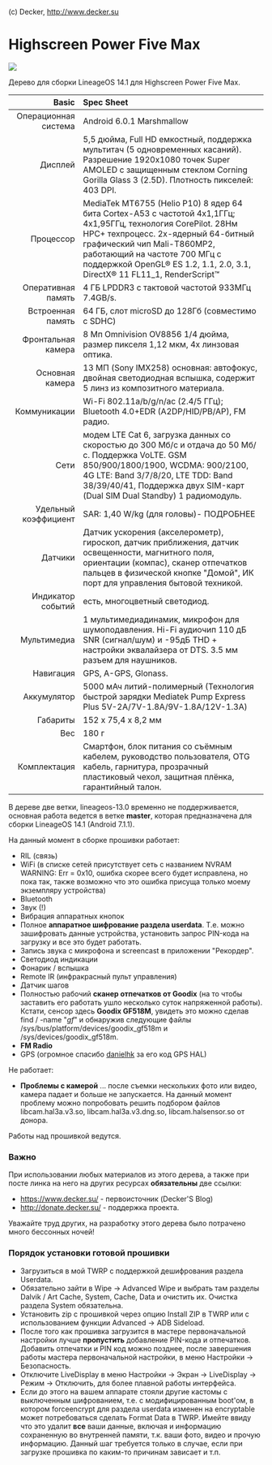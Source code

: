 (c) Decker, http://www.decker.su

# Highscreen Power Five Max

![](https://3.bp.blogspot.com/-beayt9o83QA/WKoDpc1PFoI/AAAAAAAAL-U/8NskvXvUNtI6ONDwmmB8jCojRD_XqGn6wCLcB/s1600/lineage_os_decker_su_478x269.jpg) 

Дерево для сборки LineageOS 14.1 для Highscreen Power Five Max.

Basic   | Spec Sheet
-------:|:-------------------------
Операционная система|Android 6.0.1 Marshmallow
Дисплей |5,5 дюйма, Full HD емкостный, поддержка мультитач (5 одновременных касаний). Разрешение 1920х1080 точек Super AMOLED с защищенным стеклом Corning Gorilla Glass 3 (2.5D). Плотность пикселей: 403 DPI.
Процессор| MediaTek MT6755 (Helio P10) 8 ядер 64 бита Cortex-A53 с частотой 4х1,1ГГц; 4х1,95ГГц, технология CorePilot. 28Нм HPC+ техпроцесс. 2х-ядерный 64-битный графический чип Mali-T860MP2, работающий на частоте 700 МГц с поддержкой OpenGL® ES 1.2, 1.1, 2.0, 3.1, DirectX® 11 FL11_1, RenderScript™
Оперативная память| 4 ГБ LPDDR3 с тактовой частотой 933МГц 7.4GB/s.
Встроенная память |64 ГБ, слот microSD до 128Гб (совместимо с SDHC)
Фронтальная камера| 8 Мп Omnivision OV8856 1/4 дюйма, размер пикселя 1,12 мкм, 4х линзовая оптика.
Основная камера| 13 МП (Sony IMX258) основная: автофокус, двойная светодиодная вспышка, содержит 5 линз из композитного материала.
Коммуникации| Wi-Fi 802.11a/b/g/n/ac (2.4/5 ГГц); Bluetooth 4.0+EDR (A2DP/HID/PB/AP), FM радио.
Сети| модем LTE Cat 6, загрузка данных со скоростью до 300 Мб/с и отдача до 50 Мб/с. Поддержка VoLTE. GSM 850/900/1800/1900, WCDMA: 900/2100, 4G LTE: Band 3/7/8/20, LTE TDD: Band 38/39/40/41,  Поддержка двух SIM-карт (Dual SIM Dual Standby) 1 радиомодуль.
Удельный коэффициент| SAR: 1,40 W/kg (для головы)- ПОДРОБНЕЕ
Датчики |Датчик ускорения (акселерометр), гироскоп, датчик приближения, датчик освещенности, магнитного поля, ориентации (компас), сканер отпечатков пальцев в физической кнопке "Домой", ИК порт для управления бытовой техникой.
Индикатор событий| есть, многоцветный светодиод.
Мультимедиа | 1 мультимедиадинамик, микрофон для шумоподавления. Hi-Fi аудиочип 110 дБ SNR (сигнал/шум) и -95дБ THD + настройки эквалайзера от DTS. 3.5 мм разъем для наушников.
Навигация |GPS, A-GPS, Glonass.
Аккумулятор |5000 мАч литий-полимерный (Технология быстрой зарядки Mediatek Pump Express Plus 5V-2А/7V-1.8A/9V-1.8A/12V-1.3A)
Габариты| 152 x 75,4 x 8,2 мм
Вес|  180 г
Комплектация| Смартфон, блок питания со съёмным кабелем, руководство пользователя, OTG кабель, гарнитура, прозрачный пластиковый чехол, защитная плёнка, гарантийный талон.


В дереве две ветки, lineageos-13.0 временно не поддерживается, основная работа ведется в ветке **master**, которая предназначена для сборки LineageOS 14.1 (Android 7.1.1).

На данный момент в сборке прошивки работает:

* RIL (связь)
* WiFi (в списке сетей присутствует сеть с названием NVRAM WARNING: Err = 0x10, ошибка скорее всего будет исправлена, но пока так, также возможно что это ошибка присуща только моему экземпляру устройства)
* Bluetooth
* Звук (!)
* Вибрация аппаратных кнопок
* Полное **аппаратное шифрование раздела userdata**. Т.е. можно зашифровать данные устройства, установить запрос PIN-кода на загрузку и все это будет работать.
* Запись звука с микрофона и screencast в приложении "Рекордер".
* Светодиод индикации
* Фонарик / вспышка
* Remote IR (инфракрасный пульт управления)
* Датчик шагов
* Полностью рабочий **сканер отпечатков от Goodix** (на то чтобы заставить его работать ушло несколько суток напряженной работы). Кстати, сенсор здесь **Goodix GF518M**, увидеть это можно сделав find / -name "*gf*" и обнаружив следующие файлы /sys/bus/platform/devices/goodix_gf518m и /sys/devices/goodix_gf518m. 
* **FM Radio**
* GPS (огромное спасибо [danielhk](https://github.com/danielhk)  за его код GPS HAL)

Не работает:

* **Проблемы с камерой** ... после съемки нескольких фото или видео, камера падает и больше не запускается. На данный момент проблему можно попробовать решить подбором файлов libcam.hal3a.v3.so, libcam.hal3a.v3.dng.so, libcam.halsensor.so от донора.

Работы над прошивкой ведутся.

### Важно

При использовании любых материалов из этого дерева, а также при посте линка на него на других ресурсах **обязательны** две ссылки:

* https://www.decker.su/ - первоисточник (Decker'S Blog)
* http://donate.decker.su/ - поддержка проекта.

Уважайте труд других, на разработку этого дерева было потрачено много бессонных ночей!

### Порядок установки готовой прошивки

* Загрузиться в мой TWRP с поддержкой дешифрования раздела Userdata.
* Обязательно зайти в Wipe -> Advanced Wipe и выбрать там разделы Dalvik / Art Cache, System, Cache, Data и очистить их. Очистка раздела System обязательна.
* Установить zip с прошивкой через опцию Install ZIP в TWRP или с использованием функции Advanced -> ADB Sideload.
* После того как прошивка загрузится в мастере первоначальной настройки лучше **пропустить** добавление PIN-кода и отпечатков. Добавить отпечатки и PIN код можно позднее, после завершения работы мастера первоначальной настройки, в меню Настройки -> Безопасность.
* Отключите LiveDisplay в меню Настройки -> Экран -> LiveDisplay -> Режим -> Отключить, для более плавной работы интерфейса.
* Если до этого на вашем аппарате стояли другие кастомы с выключенным шифрованием, т.е. с модифицированным boot'ом, в котором forceencrypt для раздела userdata изменен на encryptable может потребоваться сделать Format Data в TWRP. Имейте ввиду что это удалит **все** ваши данные, включая и информацию сохраненную во внутренней памяти, т.к. ваши фото, видео и прочую информацию. Данный шаг требуется только в случае, если при загрузке прошивка по каким-то причинам зависает и т.п.
